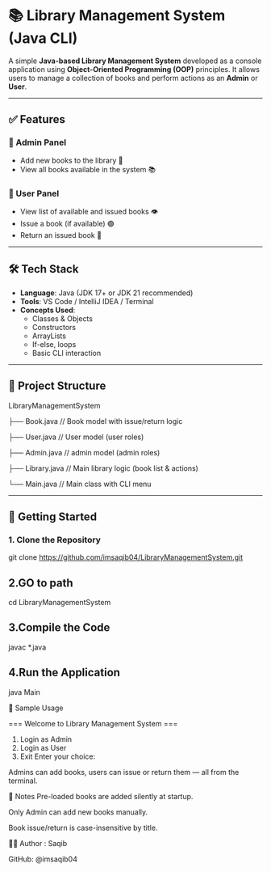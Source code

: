 # 📚 Library Management System (Java CLI)

A simple **Java-based Library Management System** developed as a console application using **Object-Oriented Programming (OOP)** principles. It allows users to manage a collection of books and perform actions as an **Admin** or **User**.

---

## ✅ Features

### 👮 Admin Panel
- Add new books to the library 📖
- View all books available in the system 📚

### 👤 User Panel
- View list of available and issued books 👁️
- Issue a book (if available) 🟢
- Return an issued book 🔁

---

## 🛠️ Tech Stack

- **Language**: Java (JDK 17+ or JDK 21 recommended)
- **Tools**: VS Code / IntelliJ IDEA / Terminal
- **Concepts Used**:
  - Classes & Objects
  - Constructors
  - ArrayLists
  - If-else, loops
  - Basic CLI interaction

---

## 📁 Project Structure

LibraryManagementSystem

├── Book.java // Book model with issue/return logic

├── User.java // User model (user roles)

├── Admin.java // admin model (admin roles)

├── Library.java // Main library logic (book list & actions)

└── Main.java // Main class with CLI menu



---

## 🚀 Getting Started

### 1. Clone the Repository

git clone https://github.com/imsaqib04/LibraryManagementSystem.git

## 2.GO to path

cd LibraryManagementSystem

## 3.Compile the Code
javac *.java
## 4.Run the Application
java Main


🔎 Sample Usage

=== Welcome to Library Management System ===
1. Login as Admin
2. Login as User
0. Exit
Enter your choice:

Admins can add books, users can issue or return them — all from the terminal.

📌 Notes
Pre-loaded books are added silently at startup.

Only Admin can add new books manually.

Book issue/return is case-insensitive by title.

🙋‍♂️ Author : 
 Saqib

GitHub: @imsaqib04


